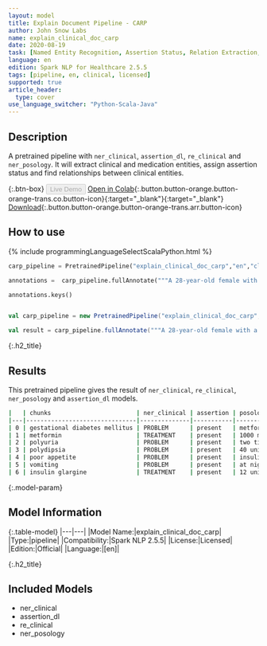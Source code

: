```yaml
---
layout: model
title: Explain Document Pipeline - CARP
author: John Snow Labs
name: explain_clinical_doc_carp
date: 2020-08-19
task: [Named Entity Recognition, Assertion Status, Relation Extraction, Pipeline Healthcare]
language: en
edition: Spark NLP for Healthcare 2.5.5
tags: [pipeline, en, clinical, licensed]
supported: true
article_header:
  type: cover
use_language_switcher: "Python-Scala-Java"
---
```


## Description
A pretrained pipeline with ``ner_clinical``, ``assertion_dl``, ``re_clinical`` and ``ner_posology``. It will extract clinical and medication entities, assign assertion status and find relationships between clinical entities.

{:.btn-box}
<button class="button button-orange" disabled>Live Demo</button>
[Open in Colab](https://colab.research.google.com/github/JohnSnowLabs/spark-nlp-workshop/blob/master/tutorials/Certification_Trainings/Healthcare/11.Pretrained_Clinical_Pipelines.ipynb){:.button.button-orange.button-orange-trans.co.button-icon}{:target="_blank"}{:target="_blank"}
[Download](https://s3.amazonaws.com/auxdata.johnsnowlabs.com/clinical/models/explain_clinical_doc_carp_en_2.5.5_2.4_1597841630062.zip){:.button.button-orange.button-orange-trans.arr.button-icon}

## How to use

<div class="tabs-box" markdown="1">

{% include programmingLanguageSelectScalaPython.html %}

```python
carp_pipeline = PretrainedPipeline("explain_clinical_doc_carp","en","clinical/models")

annotations =  carp_pipeline.fullAnnotate("""A 28-year-old female with a history of gestational diabetes mellitus, used to take metformin 1000 mg two times a day, presented with a one-week history of polyuria , polydipsia , poor appetite , and vomiting. She was seen by the endocrinology service and discharged on 40 units of insulin glargine at night, 12 units of insulin lispro with meals.""")[0]

annotations.keys()

```

```scala

val carp_pipeline = new PretrainedPipeline("explain_clinical_doc_carp","en","clinical/models")

val result = carp_pipeline.fullAnnotate("""A 28-year-old female with a history of gestational diabetes mellitus, used to take metformin 1000 mg two times a day, presented with a one-week history of polyuria , polydipsia , poor appetite , and vomiting. She was seen by the endocrinology service and discharged on 40 units of insulin glargine at night, 12 units of insulin lispro with meals.""")(0)

```
</div>

{:.h2_title}
## Results
This pretrained pipeline gives the result of `ner_clinical`, `re_clinical`, `ner_posology` and `assertion_dl` models. 
```bash
|   | chunks                        | ner_clinical | assertion | posology_chunk   | ner_posology | relations |
|---|-------------------------------|--------------|-----------|------------------|--------------|-----------|
| 0 | gestational diabetes mellitus | PROBLEM      | present   | metformin        | Drug         | TrAP      |
| 1 | metformin                     | TREATMENT    | present   | 1000 mg          | Strength     | TrCP      |
| 2 | polyuria                      | PROBLEM      | present   | two times a day  | Frequency    | TrCP      |
| 3 | polydipsia                    | PROBLEM      | present   | 40 units         | Dosage       | TrWP      |
| 4 | poor appetite                 | PROBLEM      | present   | insulin glargine | Drug         | TrCP      |
| 5 | vomiting                      | PROBLEM      | present   | at night         | Frequency    | TrAP      |
| 6 | insulin glargine              | TREATMENT    | present   | 12 units         | Dosage       | TrAP      |
```

{:.model-param}
## Model Information

{:.table-model}
|---|---|
|Model Name:|explain_clinical_doc_carp|
|Type:|pipeline|
|Compatibility:|Spark NLP 2.5.5|
|License:|Licensed|
|Edition:|Official|
|Language:|[en]|

{:.h2_title}
## Included Models 
 - ner_clinical
 - assertion_dl
 - re_clinical
 - ner_posology